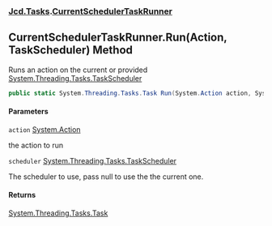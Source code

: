 ### [Jcd.Tasks](Jcd.Tasks.md 'Jcd.Tasks').[CurrentSchedulerTaskRunner](Jcd.Tasks.CurrentSchedulerTaskRunner.md 'Jcd.Tasks.CurrentSchedulerTaskRunner')

## CurrentSchedulerTaskRunner.Run(Action, TaskScheduler) Method

Runs an action on the current or provided [System.Threading.Tasks.TaskScheduler](https://docs.microsoft.com/en-us/dotnet/api/System.Threading.Tasks.TaskScheduler 'System.Threading.Tasks.TaskScheduler')

```csharp
public static System.Threading.Tasks.Task Run(System.Action action, System.Threading.Tasks.TaskScheduler scheduler=null);
```
#### Parameters

<a name='Jcd.Tasks.CurrentSchedulerTaskRunner.Run(System.Action,System.Threading.Tasks.TaskScheduler).action'></a>

`action` [System.Action](https://docs.microsoft.com/en-us/dotnet/api/System.Action 'System.Action')

the action to run

<a name='Jcd.Tasks.CurrentSchedulerTaskRunner.Run(System.Action,System.Threading.Tasks.TaskScheduler).scheduler'></a>

`scheduler` [System.Threading.Tasks.TaskScheduler](https://docs.microsoft.com/en-us/dotnet/api/System.Threading.Tasks.TaskScheduler 'System.Threading.Tasks.TaskScheduler')

The scheduler to use, pass null to use the the current one.

#### Returns
[System.Threading.Tasks.Task](https://docs.microsoft.com/en-us/dotnet/api/System.Threading.Tasks.Task 'System.Threading.Tasks.Task')